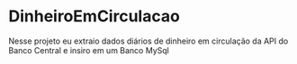# DinheiroEmCirculacao
Nesse projeto eu extraio dados diários de dinheiro em circulação da API do Banco Central e insiro em um Banco MySql
